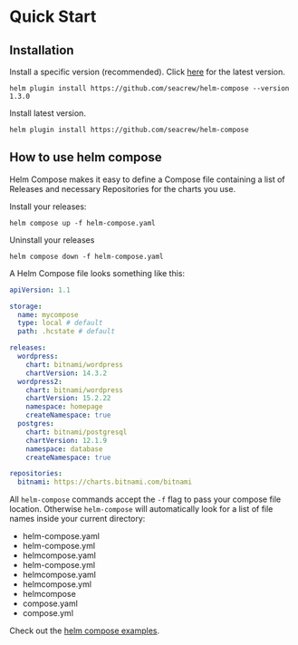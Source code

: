 # Quick Start

## Installation

Install a specific version (recommended). Click [here](https://github.com/seacrew/helm-compose/releases/latest) for the latest version.

```
helm plugin install https://github.com/seacrew/helm-compose --version 1.3.0
```

Install latest version.

```
helm plugin install https://github.com/seacrew/helm-compose
```

## How to use helm compose

Helm Compose makes it easy to define a Compose file containing a list of Releases and necessary Repositories for the charts you use.

Install your releases:

```
helm compose up -f helm-compose.yaml
```

Uninstall your releases

```
helm compose down -f helm-compose.yaml
```

A Helm Compose file looks something like this:

```yaml
apiVersion: 1.1

storage:
  name: mycompose
  type: local # default
  path: .hcstate # default

releases:
  wordpress:
    chart: bitnami/wordpress
    chartVersion: 14.3.2
  wordpress2:
    chart: bitnami/wordpress
    chartVersion: 15.2.22
    namespace: homepage
    createNamespace: true
  postgres:
    chart: bitnami/postgresql
    chartVersion: 12.1.9
    namespace: database
    createNamespace: true

repositories:
  bitnami: https://charts.bitnami.com/bitnami
```

All `helm-compose` commands accept the `-f` flag to pass your compose file location. Otherwise `helm-compose` will automatically look for a list of file names inside your current directory:

- helm-compose.yaml
- helm-compose.yml
- helmcompose.yaml
- helm-compose.yml
- helmcompose.yaml
- helmcompose.yml
- helmcompose
- compose.yaml
- compose.yml

Check out the [helm compose examples](https://github.com/seacrew/helm-compose/tree/main/examples).
